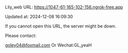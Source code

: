 Lily_web URL: https://1047-61-165-102-156.ngrok-free.app

Updated at: 2024-12-08 16:09:30

If you cannot open this URL, the server might be down.

Please contact: 

goley04@foxmail.com Or Wechat:GL_yeaH